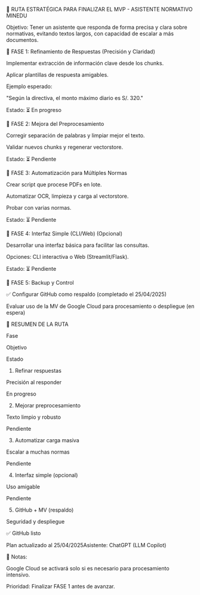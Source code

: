 🚀 RUTA ESTRATÉGICA PARA FINALIZAR EL MVP - ASISTENTE NORMATIVO MINEDU

Objetivo: Tener un asistente que responda de forma precisa y clara sobre normativas, evitando textos largos, con capacidad de escalar a más documentos.

🔹 FASE 1: Refinamiento de Respuestas (Precisión y Claridad)

Implementar extracción de información clave desde los chunks.

Aplicar plantillas de respuesta amigables.

Ejemplo esperado:

"Según la directiva, el monto máximo diario es S/. 320."

Estado: ⏳ En progreso

🔹 FASE 2: Mejora del Preprocesamiento

Corregir separación de palabras y limpiar mejor el texto.

Validar nuevos chunks y regenerar vectorstore.

Estado: ⏳ Pendiente

🔹 FASE 3: Automatización para Múltiples Normas

Crear script que procese PDFs en lote.

Automatizar OCR, limpieza y carga al vectorstore.

Probar con varias normas.

Estado: ⏳ Pendiente

🔹 FASE 4: Interfaz Simple (CLI/Web) (Opcional)

Desarrollar una interfaz básica para facilitar las consultas.

Opciones: CLI interactiva o Web (Streamlit/Flask).

Estado: ⏳ Pendiente

🔹 FASE 5: Backup y Control

✅ Configurar GitHub como respaldo (completado el 25/04/2025)

Evaluar uso de la MV de Google Cloud para procesamiento o despliegue (en espera)

🚦 RESUMEN DE LA RUTA

Fase

Objetivo

Estado

1. Refinar respuestas

Precisión al responder

En progreso

2. Mejorar preprocesamiento

Texto limpio y robusto

Pendiente

3. Automatizar carga masiva

Escalar a muchas normas

Pendiente

4. Interfaz simple (opcional)

Uso amigable

Pendiente

5. GitHub + MV (respaldo)

Seguridad y despliegue

✅ GitHub listo

Plan actualizado al 25/04/2025Asistente: ChatGPT (LLM Copilot)

🔹 Notas:

Google Cloud se activará solo si es necesario para procesamiento intensivo.

Prioridad: Finalizar FASE 1 antes de avanzar.